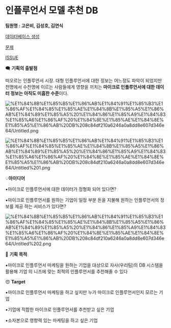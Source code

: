 # 인플루언서 모델 추천 DB

**팀원명 : 고은비, 김성호, 김연식**

[데이터베이스 생성](../CreateDB.md)


[문제 ](https://www.notion.so/f962c3755d544be2844092eb8fd76e85)

[ISSUE](https://www.notion.so/ISSUE-1d0b8c7924524fff96d805079873e9d0)

🗨️ **기획의 출발점**

떠오르는 인플루언서 시장. 대형 인플루언서에 대한 정보는 어느정도 파악이 되었지만 천명에서 수천명에 이르는 사람들에게 영향을 끼치는 **마이크로 인플루언서에 대한 데이터 정보는 아직도 미흡한 수준**이다.

![%E1%84%8B%E1%85%B5%E1%86%AB%E1%84%91%E1%85%B3%E1%86%AF%E1%84%85%E1%85%AE%E1%84%8B%E1%85%A5%E1%86%AB%E1%84%89%E1%85%A5%20%E1%84%86%E1%85%A9%E1%84%83%E1%85%A6%E1%86%AF%20%E1%84%8E%E1%85%AE%E1%84%8E%E1%85%A5%E1%86%AB%20DB%208c84df210a6246a0a8dd8e607d346e64/Untitled.png](%E1%84%8B%E1%85%B5%E1%86%AB%E1%84%91%E1%85%B3%E1%86%AF%E1%84%85%E1%85%AE%E1%84%8B%E1%85%A5%E1%86%AB%E1%84%89%E1%85%A5%20%E1%84%86%E1%85%A9%E1%84%83%E1%85%A6%E1%86%AF%20%E1%84%8E%E1%85%AE%E1%84%8E%E1%85%A5%E1%86%AB%20DB%208c84df210a6246a0a8dd8e607d346e64/Untitled.png)

![%E1%84%8B%E1%85%B5%E1%86%AB%E1%84%91%E1%85%B3%E1%86%AF%E1%84%85%E1%85%AE%E1%84%8B%E1%85%A5%E1%86%AB%E1%84%89%E1%85%A5%20%E1%84%86%E1%85%A9%E1%84%83%E1%85%A6%E1%86%AF%20%E1%84%8E%E1%85%AE%E1%84%8E%E1%85%A5%E1%86%AB%20DB%208c84df210a6246a0a8dd8e607d346e64/Untitled%201.png](%E1%84%8B%E1%85%B5%E1%86%AB%E1%84%91%E1%85%B3%E1%86%AF%E1%84%85%E1%85%AE%E1%84%8B%E1%85%A5%E1%86%AB%E1%84%89%E1%85%A5%20%E1%84%86%E1%85%A9%E1%84%83%E1%85%A6%E1%86%AF%20%E1%84%8E%E1%85%AE%E1%84%8E%E1%85%A5%E1%86%AB%20DB%208c84df210a6246a0a8dd8e607d346e64/Untitled%201.png)

💡**아이디어**

▪️마이크로 인플루언서에 대한 데이터가 정형화 되어 있다면?

▪️마이크로 인플루언서를 원하는 기업이 일정 부분 돈을 지불해 원하는 인플루언서의 정보를 제공 
    하는 서비스가 있다면?

![%E1%84%8B%E1%85%B5%E1%86%AB%E1%84%91%E1%85%B3%E1%86%AF%E1%84%85%E1%85%AE%E1%84%8B%E1%85%A5%E1%86%AB%E1%84%89%E1%85%A5%20%E1%84%86%E1%85%A9%E1%84%83%E1%85%A6%E1%86%AF%20%E1%84%8E%E1%85%AE%E1%84%8E%E1%85%A5%E1%86%AB%20DB%208c84df210a6246a0a8dd8e607d346e64/Untitled%202.png](%E1%84%8B%E1%85%B5%E1%86%AB%E1%84%91%E1%85%B3%E1%86%AF%E1%84%85%E1%85%AE%E1%84%8B%E1%85%A5%E1%86%AB%E1%84%89%E1%85%A5%20%E1%84%86%E1%85%A9%E1%84%83%E1%85%A6%E1%86%AF%20%E1%84%8E%E1%85%AE%E1%84%8E%E1%85%A5%E1%86%AB%20DB%208c84df210a6246a0a8dd8e607d346e64/Untitled%202.png)

💜 **기획 목적**

▪️마이크로 인플루언서 마케팅을 원하는 기업을 대상으로 자사(우리팀)의 DB 시스템을 활용해 기업    의 니즈에 맞는 최적의 인플루언서를 추천해줄 수 있다

 😍 **Target**

▪️마이크로 인플루언서 마케팅을 하고 싶지만 누가 마이크로 인플루언서인지 모르는 기업

▪️기업에 적합한 마이크로 인플루언서를 추천받고 싶은 기업

▪️소자본으로 영향력 있는 마케팅을 하고 싶은 기업
